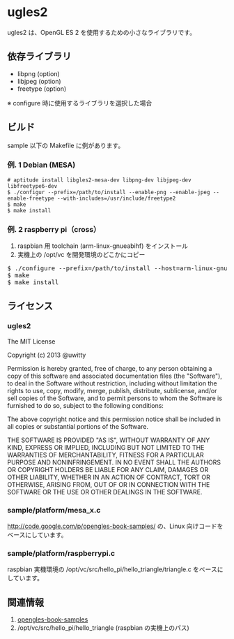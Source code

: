 ugles2
======

ugles2 は、OpenGL ES 2 を使用するための小さなライブラリです。

依存ライブラリ
--------------

* libpng (option)
* libjpeg (option)
* freetype (option)

※ configure 時に使用するライブラリを選択した場合


ビルド
------

sample 以下の Makefile に例があります。

### 例. 1 Debian (MESA)

    # aptitude install libgles2-mesa-dev libpng-dev libjpeg-dev libfreetype6-dev
    $ ./configur --prefix=/path/to/install --enable-png --enable-jpeg --enable-freetype --with-includes=/usr/include/freetype2
    $ make
    $ make install

### 例. 2 raspberry pi（cross）

1. raspbian 用 toolchain (arm-linux-gnueabihf) をインストール
2. 実機上の /opt/vc を開発環境のどこかにコピー 

<pre>
$ ./configure --prefix=/path/to/install --host=arm-linux-gnueabihf --enable-png --enable-jpeg --enable-freetype --with-includes=/path/to/vc/include:/path/to/vc/include/interface/vcos/pthreads:/path/to/otherlibs/include:/path/to/otherlibs/include/freetype2
$ make
$ make install
</pre>

ライセンス
----------

### ugles2

The MIT License

Copyright (c) 2013 @uwitty

Permission is hereby granted, free of charge, to any person obtaining a copy
of this software and associated documentation files (the "Software"), to deal
in the Software without restriction, including without limitation the rights
to use, copy, modify, merge, publish, distribute, sublicense, and/or sell
copies of the Software, and to permit persons to whom the Software is
furnished to do so, subject to the following conditions:

The above copyright notice and this permission notice shall be included in
all copies or substantial portions of the Software.

THE SOFTWARE IS PROVIDED "AS IS", WITHOUT WARRANTY OF ANY KIND, EXPRESS OR
IMPLIED, INCLUDING BUT NOT LIMITED TO THE WARRANTIES OF MERCHANTABILITY,
FITNESS FOR A PARTICULAR PURPOSE AND NONINFRINGEMENT. IN NO EVENT SHALL THE
AUTHORS OR COPYRIGHT HOLDERS BE LIABLE FOR ANY CLAIM, DAMAGES OR OTHER
LIABILITY, WHETHER IN AN ACTION OF CONTRACT, TORT OR OTHERWISE, ARISING FROM,
OUT OF OR IN CONNECTION WITH THE SOFTWARE OR THE USE OR OTHER DEALINGS IN
THE SOFTWARE.

### sample/platform/mesa_x.c

http://code.google.com/p/opengles-book-samples/ の、Linux 向けコードをベースにしています。

### sample/platform/raspberrypi.c

raspbian 実機環境の /opt/vc/src/hello_pi/hello_triangle/triangle.c をベースにしています。

関連情報
--------

1. [opengles-book-samples](http://code.google.com/p/opengles-book-samples/ "opengles-book-samples")
2. /opt/vc/src/hello_pi/hello_triangle (raspbian の実機上のパス)

